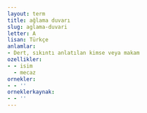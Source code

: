 ```yaml
---
layout: term
title: ağlama duvarı
slug: aglama-duvari
letter: A
lisan: Türkçe
anlamlar:
- Dert, sıkıntı anlatılan kimse veya makam
ozellikler:
- - isim
  - mecaz
ornekler:
- - ''
orneklerkaynak:
- - ''
---
```

